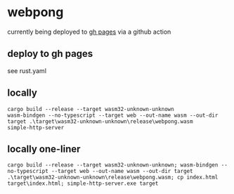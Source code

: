 # webpong
currently being deployed to [gh pages](https://richodemus.github.io/webpong/) via a github action

## deploy to gh pages
see rust.yaml

## locally
```
cargo build --release --target wasm32-unknown-unknown
wasm-bindgen --no-typescript --target web --out-name wasm --out-dir target .\target\wasm32-unknown-unknown\release\webpong.wasm
simple-http-server
```

## locally one-liner
```
cargo build --release --target wasm32-unknown-unknown; wasm-bindgen --no-typescript --target web --out-name wasm --out-dir target .\target\wasm32-unknown-unknown\release\webpong.wasm; cp index.html target\index.html; simple-http-server.exe target
```
